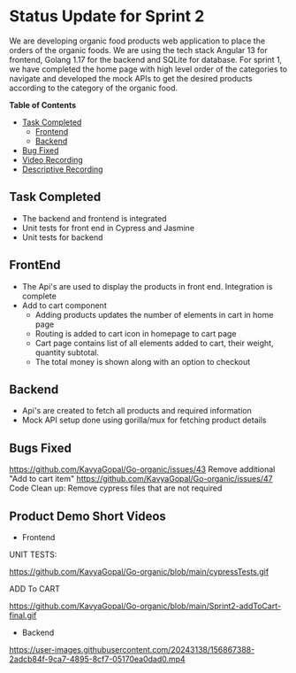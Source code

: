 # Status Update for Sprint 2
We are developing organic food products web application to place the orders of the organic foods. We are using the tech stack Angular 13 for frontend, Golang 1.17 for the backend and SQLite for database. For sprint 1, we have completed the home page with
high level order of the categories to navigate and developed the mock APIs to get the desired products according to the category of the organic food.  

**Table of Contents**
* [Task Completed](#task-completed)  
    - [Frontend](#frontend)  
    - [Backend](#backend)
* [Bug Fixed](#bugs-fixed)
* [Video Recording](#product-demo-short-videos)
* [Descriptive Recording](#product-demo-videos-with-audio)

## Task Completed
- The backend and frontend is integrated
- Unit tests for front end in Cypress and Jasmine
- Unit tests for backend


## FrontEnd

- The Api's are used to display the products in front end. Integration is complete
- Add to cart component
    - Adding products updates the number of elements in cart in home page
    - Routing is added to cart icon in homepage to cart page
    - Cart page contains list of all elements added to cart, their weight, quantity subtotal.
    - The total money is shown along with an option to checkout

## Backend

- Api's are created to fetch all products and required information
- Mock API setup done using gorilla/mux for fetching product details

## Bugs Fixed
https://github.com/KavyaGopal/Go-organic/issues/43  Remove additional "Add to cart item" 
https://github.com/KavyaGopal/Go-organic/issues/47 Code Clean up: Remove cypress files that are not required




## Product Demo Short Videos

- Frontend

UNIT TESTS:

https://github.com/KavyaGopal/Go-organic/blob/main/cypressTests.gif

ADD To CART

https://github.com/KavyaGopal/Go-organic/blob/main/Sprint2-addToCart-final.gif


- Backend

https://user-images.githubusercontent.com/20243138/156867388-2adcb84f-9ca7-4895-8cf7-05170ea0dad0.mp4



